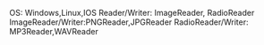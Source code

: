 OS: Windows,Linux,IOS Reader/Writer: ImageReader, RadioReader ImageReader/Writer:PNGReader,JPGReader RadioReader/Writer:
MP3Reader,WAVReader